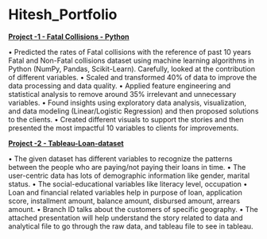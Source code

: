 # Hitesh_Portfolio

[**Project -1 - Fatal Collisions - Python**](https://github.com/Hitesh150497/Fatal_collisions_MachineLearning_python)

•	Predicted the rates of Fatal collisions with the reference of past 10 years Fatal and Non-Fatal collisions dataset using machine learning algorithms in Python (NumPy, Pandas, Scikit-Learn). Carefully, looked at the contribution of different variables.
•	Scaled and transformed 40% of data to improve the data processing and data quality.
•	Applied feature engineering and statistical analysis to remove around 35% irrelevant and unnecessary variables.
•	Found insights using exploratory data analysis, visualization, and data modeling (Linear/Logistic Regression) and then proposed solutions to the clients.
•	Created different visuals to support the stories and then presented the most impactful 10 variables to clients for improvements.

[**Project -2 - Tableau-Loan-dataset**](https://github.com/Hitesh150497/Tableau_loan_dataset)

•	The given dataset has different variables to recognize the patterns between the people who are paying/not paying their loans in time.
•	The user-centric data has lots of demographic information like gender, marital status.
•	The social-educational variables like literacy level, occupation
•	Loan and financial related variables help in purpose of loan, application score, installment amount, balance amount, disbursed amount, arrears amount.
•	Branch ID talks about the customers of specific geography.
•	The attached presentation will help understand the story related to data and analytical file to go through the raw data, and tableau file to see in tableau.

